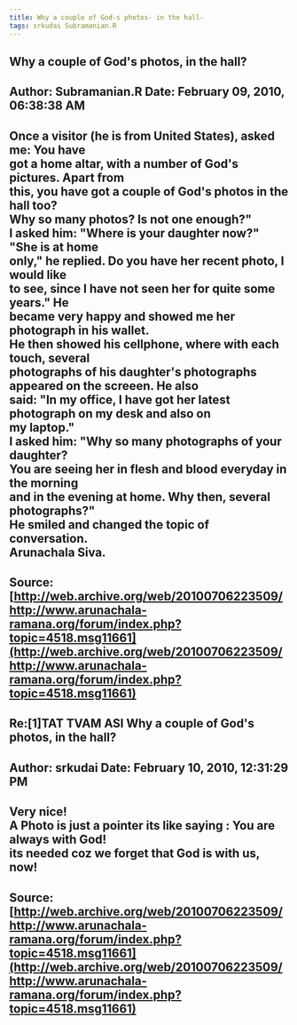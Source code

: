```yaml
--- 
title: Why a couple of God-s photos- in the hall-   
tags: srkudai Subramanian.R  
---  
```

## Why a couple of God's photos, in the hall?  
Author: Subramanian.R       Date: February 09, 2010, 06:38:38 AM  
---  
Once a visitor (he is from United States), asked me: You have   
got a home altar, with a number of God's pictures. Apart from   
this, you have got a couple of God's photos in the hall too?   
Why so many photos? Is not one enough?"   
I asked him: "Where is your daughter now?" "She is at home   
only," he replied. Do you have her recent photo, I would like   
to see, since I have not seen her for quite some years." He   
became very happy and showed me her photograph in his wallet.   
He then showed his cellphone, where with each touch, several   
photographs of his daughter's photographs appeared on the screeen. He also  
said: "In my office, I have got her latest photograph on my desk and also on  
my laptop."   
I asked him: "Why so many photographs of your daughter?   
You are seeing her in flesh and blood everyday in the morning   
and in the evening at home. Why then, several photographs?"   
He smiled and changed the topic of conversation.   
Arunachala Siva.
 ---  
Source:[http://web.archive.org/web/20100706223509/http://www.arunachala-ramana.org/forum/index.php?topic=4518.msg11661](http://web.archive.org/web/20100706223509/http://www.arunachala-ramana.org/forum/index.php?topic=4518.msg11661)   
---  

## Re:[1]TAT TVAM ASI  Why a couple of God's photos, in the hall?  
Author: srkudai             Date: February 10, 2010, 12:31:29 PM  
---  
Very nice!   
A Photo is just a pointer its like saying : You are always with God!   
its needed coz we forget that God is with us, now!
 ---  
Source:[http://web.archive.org/web/20100706223509/http://www.arunachala-ramana.org/forum/index.php?topic=4518.msg11661](http://web.archive.org/web/20100706223509/http://www.arunachala-ramana.org/forum/index.php?topic=4518.msg11661)   
---  

